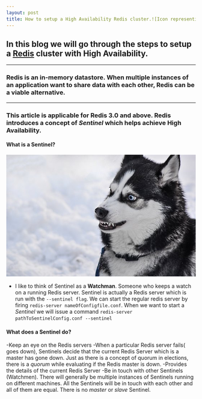 ```yaml
---
layout: post
title: How to setup a High Availability Redis cluster.![Icon representing Redis](https://redis.io/images/redis-white.png)
---
```


## In this blog we will go through the steps to setup a [Redis](https://redis.io/) cluster with High Availability.
---
### Redis is an in-memory datastore. When multiple instances of an application want to share data with each other, Redis can be a viable alternative. 
---
### This article is applicable for Redis 3.0 and above. Redis introduces a concept of _Sentinel_ which helps achieve High Availability. 

#### What is a Sentinel?
![Image of a guard Dog](/images/dog-security-guard.jpg)

- I like to think of Sentinel as a **Watchman**. Someone who keeps a watch on a running Redis server. Sentinel is actually a Redis server which is run with the ```--sentinel flag```. We can start the regular redis server by firing ```redis-server nameOfConfigfile.conf```. When we want to start a _Sentinel_ we will issue a command ```redis-server pathToSentinelConfig.conf --sentinel ```

#### What does a Sentinel do?
-Keep an eye on the Redis servers
-When a particular Redis server fails( goes down), Sentinels decide that the current Redis Server which is a master has gone down. Just as there is a concept of quorum in elections, there is a _quorum_ while evaluating if the Redis master is down.
-Provides the details of the current Redis Server
-Be in touch with other Sentinels (Watchmen). There will generally be multiple instances of Sentinels running on different machines. All the Sentinels will be in touch with each other and all of them are equal. There is no _master_ or _slave_ Sentinel.